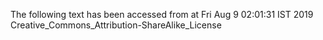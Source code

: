 The following text has been accessed from at Fri Aug 9 02:01:31 IST 2019
Creative_Commons_Attribution-ShareAlike_License
